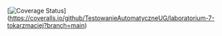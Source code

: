 [![Coverage Status](https://coveralls.io/repos/github/TestowanieAutomatyczneUG/laboratorium-7-tokarzmaciej/badge.svg?branch=main)]
(https://coveralls.io/github/TestowanieAutomatyczneUG/laboratorium-7-tokarzmaciej?branch=main)